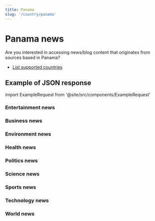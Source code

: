 ```yaml
---
title: Panama
slug: '/country/panama'
---
```


# Panama news

Are you interested in accessing news/blog content that originates from sources based in Panama?

- [List supported countries](/get-articles/countries)

## Example of JSON response

import ExampleRequest from '@site/src/components/ExampleRequest'

### Entertainment news
<ExampleRequest url="https://api.apitube.io/v1/news/articles?limit=2&category=news/Arts_and_Entertainment&country=pa"></ExampleRequest>

### Business news
<ExampleRequest url="https://api.apitube.io/v1/news/articles?limit=2&category=news/Business&country=pa"></ExampleRequest>

### Environment news
<ExampleRequest url="https://api.apitube.io/v1/news/articles?limit=2&category=news/Environment&country=pa"></ExampleRequest>

### Health news
<ExampleRequest url="https://api.apitube.io/v1/news/articles?limit=2&category=news/Health&country=pa"></ExampleRequest>

### Politics news
<ExampleRequest url="https://api.apitube.io/v1/news/articles?limit=2&category=news/Politics&country=pa"></ExampleRequest>

### Science news
<ExampleRequest url="https://api.apitube.io/v1/news/articles?limit=2&category=news/Science&country=pa"></ExampleRequest>

### Sports news
<ExampleRequest url="https://api.apitube.io/v1/news/articles?limit=2&category=news/Sports&country=pa"></ExampleRequest>

### Technology news
<ExampleRequest url="https://api.apitube.io/v1/news/articles?limit=2&category=news/Technology&country=pa"></ExampleRequest>

### World news
<ExampleRequest url="https://api.apitube.io/v1/news/articles?limit=2&category=news/World&country=pa"></ExampleRequest>
